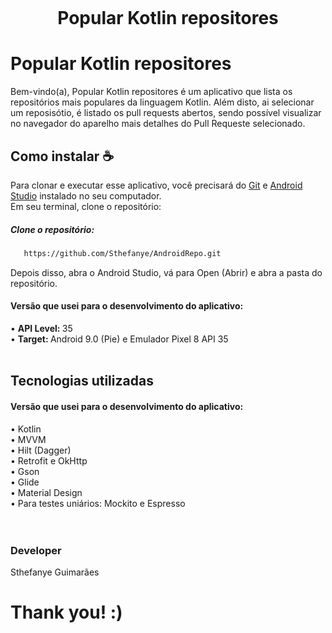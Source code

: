 <h1 align = "center">
  <br>
    
  Popular Kotlin repositores
  <br>
    </h1>

    
# Popular Kotlin repositores 

Bem-vindo(a), Popular Kotlin repositores é um aplicativo que lista os repositórios mais populares da linguagem Kotlin. Além disto, ai selecionar um reposisótio, é listado os pull requests abertos, sendo possível visualizar no navegador do aparelho mais detalhes do Pull Requeste selecionado.

## Como instalar ☕️
Para clonar e executar esse aplicativo, você precisará do <a href="https://github.com/">Git</a> e <a href="https://developer.android.com/studio">Android Studio</a> instalado no seu computador. 
    <br>Em seu terminal, clone o repositório:
    <h5>Clone o repositório: </h5>
```markdown
   https://github.com/Sthefanye/AndroidRepo.git
  ```
Depois disso, abra o Android Studio, vá para Open (Abrir) e abra a pasta do repositório.

<h4> Versão que usei para o desenvolvimento do aplicativo: </h4>
    • <strong> API Level: </strong> 35 <br>
    • <strong> Target: </strong> Android 9.0 (Pie) e Emulador Pixel 8 API 35
    <br>
    <br>
     </h1>
     
## Tecnologias utilizadas

<h4> Versão que usei para o desenvolvimento do aplicativo: </h4>
    • Kotlin <br>
    • MVVM <br>
    • Hilt (Dagger) <br>
    • Retrofit e OkHttp <br>
    • Gson <br>
    • Glide <br>
    • Material Design <br> 
    • Para testes uniários: Mockito e Espresso <br>
    <br>
    <br>
     </h1>

<h3> Developer </h3>
<p> Sthefanye Guimarães </p>

<h1> Thank you! :) </h1>
